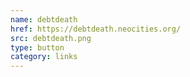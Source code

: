 ```yaml
---
name: debtdeath
href: https://debtdeath.neocities.org/
src: debtdeath.png
type: button
category: links
---
```

